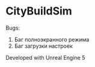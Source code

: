 # CityBuildSim

Bugs:
1. Баг полноэкранного режима
2. Баг загрузки настроек

Developed with Unreal Engine 5
